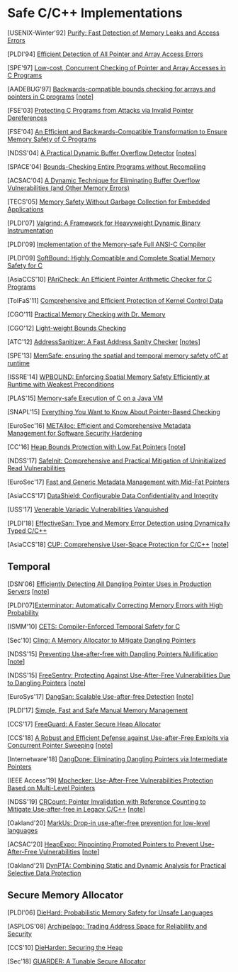 # Safe C/C++ Implementations

[USENIX-Winter'92] [Purify: Fast Detection of Memory Leaks and Access
Errors](https://pdfs.semanticscholar.org/b2c4/44e8ab6b9bea1072bb0a7dd321543c8520ea.pdf)

[PLDI'94] [Efficient Detection of All Pointer and Array Access
Errors](https://web.eecs.umich.edu/~taustin/papers/PLDI94-safec.pdf)

[SPE'97] [Low-cost, Concurrent Checking of Pointer and Array Accesses in C
Programs](https://onlinelibrary.wiley.com/doi/pdf/10.1002/(SICI)1097-024X(199701)27:1%3C87::AID-SPE78%3E3.0.CO;2-P?casa_token=qXe8qW_GPVgAAAAA%3A1_sWcRVMU22XDB8XqawP9zwVc5nNYQ-5lu7jU4lGh2zeQZcpm4xdZVOSBS23h-8uRx0jyBNH4doUygw)

[AADEBUG'97] [Backwards-compatible bounds checking for arrays and pointers in C
programs](https://www.doc.ic.ac.uk/~phjk/Publications/BoundsCheckingForC.pdf)
[[note](../notes/mem_safety/safe_impl/1997-J_K_Bounds_Check-AADEBUG97.md)]

[FSE'03] [Protecting C Programs from Attacks via Invalid Pointer
Dereferences](http://groups.csail.mit.edu/pag/data/OLD/reading-group/yong03protecting.ps)

[FSE'04] [An Efficient and Backwards-Compatible Transformation to Ensure Memory
Safety of C
Programs](http://www.sis.pitt.edu/jjoshi/courses/IS2620/Spring09/Xu.pdf)

[NDSS'04] [A Practical Dynamic Buffer Overflow
Detector](https://suif.stanford.edu/papers/tunji04.pdf)
[[notes](../notes/mem_safety/safe_impl/2004-CRED-NDSS04.md)]

[SPACE'04] [Bounds-Checking Entire Programs without
Recompiling](http://forskning.diku.dk/topps/space2004/space_final/nethercote-fitzhardinge.pdf)

[ACSAC'04] [A Dynamic Technique for Eliminating Buffer Overflow Vulnerabilities
(and Other Memory Errors)](https://www.acsac.org/2004/papers/98.pdf)

[TECS'05] [Memory Safety Without Garbage Collection for Embedded
Applications](https://llvm.org/pubs/2005-02-TECS-SAFECode.pdf)

[PLDI'07] [Valgrind: A Framework for Heavyweight Dynamic Binary
Instrumentation](http://valgrind.org/docs/valgrind2007.pdf)

[PLDI'09] [Implementation of the Memory-safe Full ANSI-C
Compiler](http://delivery.acm.org/10.1145/1550000/1542505/p259-oiwa.pdf?ip=131.107.159.119&id=1542505&acc=ACTIVE%20SERVICE&key=7777116298C9657D%2EDC6AD36C640314EC%2E6B689847FE614015%2E4D4702B0C3E38B35&__acm__=1559361572_68b410a3c3fef73daf2b3c211f8d0d9f)

[PLDI'09] [SoftBound: Highly Compatible and Complete Spatial Memory Safety for
C](http://www.cis.upenn.edu/acg/papers/pldi09_softbound.pdf)

[AsiaCCS'10] [PAriCheck: An Efficient Pointer Arithmetic Checker for C
Programs](http://fort-knox.org/files/paricheck.pdf)

[ToIFaS'11] [Comprehensive and Efficient Protection of Kernel Control
Data](http://people.duke.edu/~tkb13/pubs/KernelControlData.pdf)

[CGO'11] [Practical Memory Checking with Dr.
Memory](https://dl.acm.org/doi/10.5555/2190025.2190067)

[CGO'12] [Light-weight Bounds
Checking](http://seclab.cs.sunysb.edu/seclab/pubs/lbc.pdf)

[ATC'12] [AddressSanitizer: A Fast Address Sanity
Checker](https://www.usenix.org/system/files/conference/atc12/atc12-final39.pdf)
[[notes](../notes/mem_safety/safe_impl/2012-ASan-ATC12.md)]

[SPE'13] [MemSafe: ensuring the spatial and temporal memory safety ofC at
runtime](https://onlinelibrary.wiley.com/doi/epdf/10.1002/spe.2105)

[ISSRE'14] [WPBOUND: Enforcing Spatial Memory Safety Efficiently at Runtime
with Weakest Preconditions](http://www.cse.unsw.edu.au/~jingling/papers/issre14.pdf)

[PLAS'15] [Memory-safe Execution of C on a Java
VM](https://chrisseaton.com/plas15/safec.pdf)

[SNAPL'15] [Everything You Want to Know About Pointer-Based
Checking](https://core.ac.uk/download/pdf/62919692.pdf)

[EuroSec'16] [METAlloc: Efficient and Comprehensive Metadata Management
for Software Security
Hardening](https://www.cs.vu.nl/~giuffrida/papers/eurosec-2016.pdf)

[CC'16] [Heap Bounds Protection with Low Fat
Pointers](https://www.comp.nus.edu.sg/~gregory/papers/cc16lowfatptrs.pdf)
[[note](../notes/mem_safety/safe_impl/2016-Low-fat_Ptr_Heap-CC16.md)]

[NDSS'17] [SafeInit: Comprehensive and Practical Mitigation of Uninitialized
Read Vulnerabilities](https://download.vusec.net/papers/safeinit_ndss17.pdf)

[EuroSec'17] [Fast and Generic Metadata Management with Mid-Fat
Pointers](https://www.cs.vu.nl/~giuffrida/papers/midfat_eurosec17.pdf)

[AsiaCCS'17] [DataShield: Configurable Data Confidentiality and
Integrity](https://nebelwelt.net/publications/files/17AsiaCCS.pdf)

[USS'17] [Venerable Variadic Vulnerabilities
Vanquished](https://www.usenix.org/system/files/conference/usenixsecurity17/sec17-biswas.pdf)

[PLDI'18] [EffectiveSan: Type and Memory Error Detection using Dynamically
Typed C/C++](https://arxiv.org/pdf/1710.06125.pdf)

[AsiaCCS'18] [CUP: Comprehensive User-Space Protection for
C/C++](https://nebelwelt.net/files/18AsiaCCS.pdf)
[[note](../notes/mem_safety/safe_impl/2018-CUP-AsiaCCS18.md)]


## Temporal
[DSN'06] [Efficiently Detecting All Dangling Pointer Uses in Production
Servers](https://llvm.org/pubs/2006-DSN-DanglingPointers.pdf)
[[note](../notes/mem_safety/d-a_dan_ptr.md)]

[PLDI'07][Exterminator: Automatically Correcting Memory Errors with High
Probability](https://people.cs.umass.edu/~emery/pubs/pldi028-novark.pdf)

[ISMM'10] [CETS: Compiler-Enforced Temporal Safety for
C](http://www.cis.upenn.edu/acg/papers/ismm10_cets.pdf)

[Sec'10] [Cling: A Memory Allocator to Mitigate Dangling
Pointers](https://citeseerx.ist.psu.edu/viewdoc/download?doi=10.1.1.172.8557&rep=rep1&type=pdf)

[NDSS'15] [Preventing Use-after-free with Dangling Pointers
Nullification](https://wenke.gtisc.gatech.edu/papers/dangnull.pdf)
[[note](../notes/mem_safety/safe_impl/2015-DANGNULL-NDSS15.md)]

[NDSS'15] [FreeSentry: Protecting Against Use-After-Free Vulnerabilities Due to
Dangling
Pointers](https://www.ndss-symposium.org/wp-content/uploads/2017/09/03_4_2.pdf)
[[note](../notes/mem_safety/safe_impl/2015-FreeSentry-NDSS15.md)]

[EuroSys'17] [DangSan: Scalable Use-after-free
Detection](https://www.cs.vu.nl/~giuffrida/papers/dangsan_eurosys17.pdf)
[[note](../notes/mem_safety/safe_impl/2017-DangSan-EuroSys17.md)]

[PLDI'17] [Simple, Fast and Safe Manual Memory
Management](https://www.microsoft.com/en-us/research/wp-content/uploads/2017/03/kedia2017mem.pdf)

[CCS'17] [FreeGuard: A Faster Secure Heap
Allocator](https://dl.acm.org/doi/10.1145/3133956.3133957)

[CCS'18] [A Robust and Efficient Defense against Use-after-Free Exploits
via Concurrent Pointer
Sweeping](https://www.eecis.udel.edu/~hnw/paper/ccs18.pdf)
[[note](../notes/mem_safety/safe_impl/2018-pSweeper-CCS18.md)]

[Internetware'18] [DangDone: Eliminating Dangling Pointers via Intermediate
Pointers](https://dl.acm.org/doi/abs/10.1145/3275219.3275231)

[IEEE Access'19] [Mpchecker: Use-After-Free Vulnerabilities Protection Based on
Multi-Level Pointers](https://ieeexplore.ieee.org/document/8675929)

[NDSS'19] [CRCount: Pointer Invalidation with Reference Counting to Mitigate
Use-after-free in Legacy
C/C++](https://www.ndss-symposium.org/wp-content/uploads/2019/02/ndss2019_05A-4_Shin_paper.pdf)
[[note](../notes/mem_safety/safe_impl/2019-CRCount-NDSS19.md)]


[Oakland'20] [MarkUs: Drop-in use-after-free prevention for low-level
languages](https://www.cl.cam.ac.uk/~tmj32/papers/docs/ainsworth20-sp.pdf)

[ACSAC'20] [HeapExpo: Pinpointing Promoted Pointers to Prevent Use-After-Free
Vulnerabilities](http://moyix.net/~moyix/papers/heapexpo.pdf)
[[note](../notes/mem_safety/safe_impl/2020-HeapExpo-ACSAC20.md)]

[Oakland'21] [DynPTA: Combining Static and Dynamic Analysis for Practical
Selective Data
Protection](https://www3.cs.stonybrook.edu/~mikepo/papers/dynpta.sp21.pdf)

## Secure Memory Allocator
[PLDI'06] [DieHard: Probabilistic Memory Safety for Unsafe
Languages](https://scholarworks.umass.edu/cgi/viewcontent.cgi?article=1086&context=cs_faculty_pubs)

[ASPLOS'08] [Archipelago: Trading Address Space for Reliability and
Security](https://people.cs.umass.edu/~emery/pubs/asplos147-lvin.pdf)

[CCS'10] [DieHarder: Securing the
Heap](https://people.cs.umass.edu/~emery/pubs/ccs03-novark.pdf)

[Sec'18] [GUARDER: A Tunable Secure
Allocator](https://www.usenix.org/system/files/conference/usenixsecurity18/sec18-silvestro.pdf)
